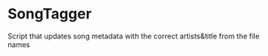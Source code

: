 # SongTagger
Script that updates song metadata with the correct artists&amp;title from the file names
